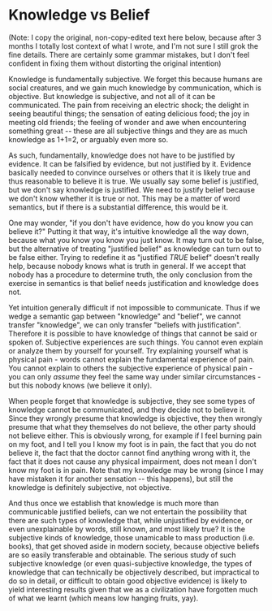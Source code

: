 # Knowledge vs Belief

(Note: I copy the original, non-copy-edited text here below, because after 3 months I totally lost context of what I wrote, and I'm not sure I still grok the fine details. There are certainly some grammar mistakes, but I don't feel confident in fixing them without distorting the original intention)

Knowledge is fundamentally subjective.  We forget this because humans are social creatures, and we gain much knowledge by communication, which is objective. But knowledge is subjective, and not all of it can be communicated.  The pain from receiving an electric shock; the delight in seeing beautiful things; the sensation of eating delicious food; the joy in meeting old friends; the feeling of wonder and awe when encountering something great -- these are all subjective things and they are as much knowledge as 1+1=2, or arguably even more so.

As such, fundamentally, knowledge does not have to be justified by evidence. It can be falsified by evidence, but not justified by it. Evidence basically needed to convince ourselves or others that it is likely true and thus reasonable to believe it is true. We usually say some belief is justified, but we don't say knowledge is justified. We need to justify belief because we don't know whether it is true or not. This may be a matter of word semantics, but if there is a substantial difference, this would be it.

One may wonder, "if you don't have evidence, how do you know you can believe it?"  Putting it that way, it's intuitive knowledge all the way down, because what you know you know you just know. It may turn out to be false, but the alternative of treating "justified belief" as knowledge can turn out to be false either. Trying to redefine it as "justified *TRUE* belief" doesn't really help, because nobody knows what is truth in general. If we accept that nobody has a procedure to determine truth, the only conclusion from the exercise in semantics is that belief needs justification and knowledge does not.

Yet intuition generally difficult if not impossible to communicate. Thus if we wedge a semantic gap between "knowledge" and "belief", we cannot transfer "knowledge", we can only transfer "beliefs with justification".  Therefore it is possible to have knowledge of things that cannot be said or spoken of. Subjective experiences are such things. You cannot even explain or analyze them by yourself for yourself. Try explaining yourself what is physical pain - words cannot explain the fundamental experience of pain. You cannot explain to others the subjective experience of physical pain - you can only *assume* they feel the same way under similar circumstances - but this nobody knows (we believe it only).

When people forget that knowledge is subjective, they see some types of knowledge cannot be communicated, and they decide not to believe it. Since they wrongly presume that knowledge is objective, they then wrongly presume that what they themselves do not believe, the other party should not believe either. This is obviously wrong, for example if I feel burning pain on my foot, and I tell you I know my foot is in pain, the fact that you do not believe it, the fact that the doctor cannot find anything wrong with it, the fact that it does not cause any physical impairment, does not mean I don't know my foot is in pain. Note that my knowledge may be wrong (since I may have mistaken it for another sensation -- this happens), but still the knowledge is definitely subjective, not objective.

And thus once we establish that knowledge is much more than communicable justified beliefs, can we not entertain the possibility that there are such types of knowledge that, while unjustified by evidence, or even unexplainable by words, still known, and most likely true? It is the subjective kinds of knowledge, those unamicable to mass production (i.e. books), that get shoved aside in modern society, because objective beliefs are so easily transferable and obtainable. The serious study of such subjective knowledge (or even quasi-subjective knowledge, the types of knowledge that can technically be objectively described, but impractical to do so in detail, or difficult to obtain good objective evidence) is likely to yield interesting results given that we as a civilization have forgotten much of what we learnt (which means low hanging fruits, yay).
